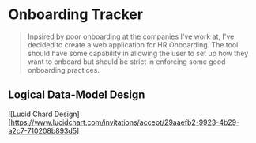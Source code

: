 # Onboarding Tracker

> Inpsired by poor onboarding at the companies I've work at, I've decided to create a web application for HR Onboarding. The tool should have some capability in allowing the user to set up how they want to onboard but should be strict in enforcing some good onboarding practices.

## Logical Data-Model Design

![Lucid Chard Design][https://www.lucidchart.com/invitations/accept/29aaefb2-9923-4b29-a2c7-710208b893d5]
